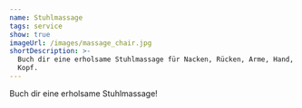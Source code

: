 ```yaml
---
name: Stuhlmassage
tags: service
show: true
imageUrl: /images/massage_chair.jpg
shortDescription: >-
  Buch dir eine erholsame Stuhlmassage für Nacken, Rücken, Arme, Hand, und
  Kopf.
---
```

Buch dir eine erholsame Stuhlmassage!
